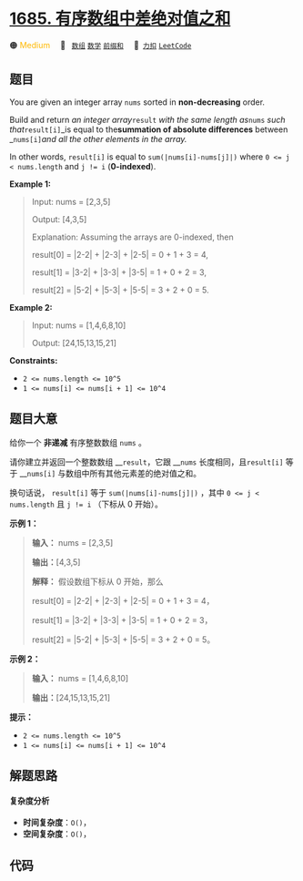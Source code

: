 # [1685. 有序数组中差绝对值之和](https://2xiao.github.io/leetcode-js/problem/1685.html)

🟠 <font color=#ffb800>Medium</font>&emsp; 🔖&ensp; [`数组`](/tag/array.md) [`数学`](/tag/math.md) [`前缀和`](/tag/prefix-sum.md)&emsp; 🔗&ensp;[`力扣`](https://leetcode.cn/problems/sum-of-absolute-differences-in-a-sorted-array) [`LeetCode`](https://leetcode.com/problems/sum-of-absolute-differences-in-a-sorted-array)

## 题目

You are given an integer array `nums` sorted in **non-decreasing** order.

Build and return _an integer array_`result` _with the same length as_`nums`
_such that_`result[i]`_is equal to the**summation of absolute differences**
between _`nums[i]`_and all the other elements in the array._

In other words, `result[i]` is equal to `sum(|nums[i]-nums[j]|)` where `0 <= j
< nums.length` and `j != i` (**0-indexed**).



**Example 1:**

> Input: nums = [2,3,5]
> 
> Output: [4,3,5]
> 
> Explanation: Assuming the arrays are 0-indexed, then
> 
> result[0] = |2-2| + |2-3| + |2-5| = 0 + 1 + 3 = 4,
> 
> result[1] = |3-2| + |3-3| + |3-5| = 1 + 0 + 2 = 3,
> 
> result[2] = |5-2| + |5-3| + |5-5| = 3 + 2 + 0 = 5.

**Example 2:**

> Input: nums = [1,4,6,8,10]
> 
> Output: [24,15,13,15,21]

**Constraints:**

  * `2 <= nums.length <= 10^5`
  * `1 <= nums[i] <= nums[i + 1] <= 10^4`


## 题目大意

给你一个 **非递减** 有序整数数组 `nums` 。

请你建立并返回一个整数数组 __`result`，它跟 __`nums` 长度相同，且`result[i]` 等于 __`nums[i]`
与数组中所有其他元素差的绝对值之和。

换句话说， `result[i]` 等于 `sum(|nums[i]-nums[j]|)` ，其中 `0 <= j < nums.length` 且 `j
!= i` （下标从 0 开始）。

**示例 1：**

> 
> 
> 
> 
> 
> **输入：** nums = [2,3,5]
> 
> **输出：**[4,3,5]
> 
> **解释：** 假设数组下标从 0 开始，那么
> 
> result[0] = |2-2| + |2-3| + |2-5| = 0 + 1 + 3 = 4，
> 
> result[1] = |3-2| + |3-3| + |3-5| = 1 + 0 + 2 = 3，
> 
> result[2] = |5-2| + |5-3| + |5-5| = 3 + 2 + 0 = 5。
> 
> 

**示例 2：**

> 
> 
> 
> 
> 
> **输入：** nums = [1,4,6,8,10]
> 
> **输出：**[24,15,13,15,21]
> 
> 

**提示：**

  * `2 <= nums.length <= 10^5`
  * `1 <= nums[i] <= nums[i + 1] <= 10^4`


## 解题思路

#### 复杂度分析

- **时间复杂度**：`O()`，
- **空间复杂度**：`O()`，

## 代码

```javascript

```